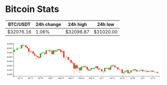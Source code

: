 # Bitcoin Stats

BTC/USDT|24h change|24h high|24h low|
|---|---|---|---|
|$32076.16|1.08%|$32096.87|$31020.00|

<img src="./chart.svg">
